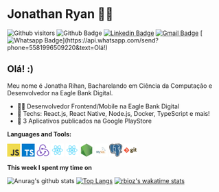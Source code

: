 # Jonathan Ryan :man_technologist:

![Github visitors](https://komarev.com/ghpvc/?username=rbioz&color=7159c0&style=flat-square)
![Github Badge](https://img.shields.io/badge/-Github-000?style=flat-square&logo=Github&logoColor=white&link=https://github.com/RBioZ)
[![Linkedin Badge](https://img.shields.io/badge/-LinkedIn-blue?style=flat-square&logo=Linkedin&logoColor=white&link=https://www.linkedin.com/in/jonathan-ryan-511167188/)](https://www.linkedin.com/in/jonathan-ryan-511167188/)
[![Gmail Badge](https://img.shields.io/badge/-Gmail-c14438?style=flat-square&logo=Gmail&logoColor=white&link=mailto:lucasgdbittencourt@gmail.com)](mailto:jonatharihan369@gmail.com)
[![Whatsapp Badge](https://img.shields.io/badge/-Whatsapp-4CA143?style=flat-square&labelColor=4CA143&logo=whatsapp&logoColor=white&link=https://api.whatsapp.com/send?phone=5512988344336&text=Olá!)](https://api.whatsapp.com/send?phone=5581996509220&text=Olá!)

## Olá! :)

Meu nome é Jonatha Rihan, Bacharelando em Ciência da Computação e Desenvolvedor na Eagle Bank Digital. 

- :office_worker: Desenvolvedor Frontend/Mobile na Eagle Bank Digital
- :purple_heart: Techs: React.js, React Native, Node.js, Docker, TypeScript e mais!
- :iphone: 3 Aplicativos publicados na Google PlayStore

**Languages and Tools:**  

<code><img height="30" src="https://raw.githubusercontent.com/github/explore/80688e429a7d4ef2fca1e82350fe8e3517d3494d/topics/javascript/javascript.png"></code>
<code><img height="30" src="https://raw.githubusercontent.com/github/explore/80688e429a7d4ef2fca1e82350fe8e3517d3494d/topics/typescript/typescript.png"></code>
<code><img height="30" src="https://raw.githubusercontent.com/github/explore/80688e429a7d4ef2fca1e82350fe8e3517d3494d/topics/redux/redux.png"></code>
<code><img height="30" src="https://raw.githubusercontent.com/github/explore/80688e429a7d4ef2fca1e82350fe8e3517d3494d/topics/react/react.png"></code>
<code><img height="30" src="https://raw.githubusercontent.com/github/explore/80688e429a7d4ef2fca1e82350fe8e3517d3494d/topics/react-native/react-native.png"></code>
<code><img height="30" src="https://raw.githubusercontent.com/github/explore/80688e429a7d4ef2fca1e82350fe8e3517d3494d/topics/nodejs/nodejs.png"></code>
<code><img height="30" src="https://raw.githubusercontent.com/github/explore/80688e429a7d4ef2fca1e82350fe8e3517d3494d/topics/mysql/mysql.png"></code>
<code><img height="30" src="https://raw.githubusercontent.com/github/explore/80688e429a7d4ef2fca1e82350fe8e3517d3494d/topics/postgresql/postgresql.png"></code>
<code><img height="30" src="https://raw.githubusercontent.com/github/explore/80688e429a7d4ef2fca1e82350fe8e3517d3494d/topics/git/git.png"></code>


**This week I spent my time on**

![Anurag's github stats](https://github-readme-stats.vercel.app/api?username=rbioz&show_icons=true)
[![Top Langs](https://github-readme-stats.vercel.app/api/top-langs/?username=rbioz&layout=compact)](https://github.com/rbioz/rbioz/README.md)
[![rbioz's wakatime stats](https://github-readme-stats.vercel.app/api/wakatime?username=@RBioZ)](https://github.com/rbioz/rbioz/README.md)
